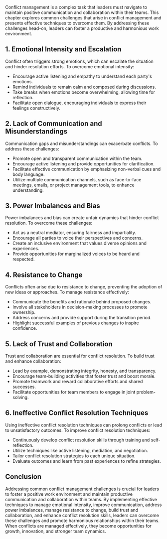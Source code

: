 
Conflict management is a complex task that leaders must navigate to maintain positive communication and collaboration within their teams. This chapter explores common challenges that arise in conflict management and presents effective techniques to overcome them. By addressing these challenges head-on, leaders can foster a productive and harmonious work environment.

**1. Emotional Intensity and Escalation**
-----------------------------------------

Conflict often triggers strong emotions, which can escalate the situation and hinder resolution efforts. To overcome emotional intensity:

* Encourage active listening and empathy to understand each party's emotions.
* Remind individuals to remain calm and composed during discussions.
* Take breaks when emotions become overwhelming, allowing time for reflection.
* Facilitate open dialogue, encouraging individuals to express their feelings constructively.

**2. Lack of Communication and Misunderstandings**
--------------------------------------------------

Communication gaps and misunderstandings can exacerbate conflicts. To address these challenges:

* Promote open and transparent communication within the team.
* Encourage active listening and provide opportunities for clarification.
* Facilitate effective communication by emphasizing non-verbal cues and body language.
* Utilize multiple communication channels, such as face-to-face meetings, emails, or project management tools, to enhance understanding.

**3. Power Imbalances and Bias**
--------------------------------

Power imbalances and bias can create unfair dynamics that hinder conflict resolution. To overcome these challenges:

* Act as a neutral mediator, ensuring fairness and impartiality.
* Encourage all parties to voice their perspectives and concerns.
* Create an inclusive environment that values diverse opinions and experiences.
* Provide opportunities for marginalized voices to be heard and respected.

**4. Resistance to Change**
---------------------------

Conflicts often arise due to resistance to change, preventing the adoption of new ideas or approaches. To manage resistance effectively:

* Communicate the benefits and rationale behind proposed changes.
* Involve all stakeholders in decision-making processes to promote ownership.
* Address concerns and provide support during the transition period.
* Highlight successful examples of previous changes to inspire confidence.

**5. Lack of Trust and Collaboration**
--------------------------------------

Trust and collaboration are essential for conflict resolution. To build trust and enhance collaboration:

* Lead by example, demonstrating integrity, honesty, and transparency.
* Encourage team-building activities that foster trust and boost morale.
* Promote teamwork and reward collaborative efforts and shared successes.
* Facilitate opportunities for team members to engage in joint problem-solving.

**6. Ineffective Conflict Resolution Techniques**
-------------------------------------------------

Using ineffective conflict resolution techniques can prolong conflicts or lead to unsatisfactory outcomes. To improve conflict resolution techniques:

* Continuously develop conflict resolution skills through training and self-reflection.
* Utilize techniques like active listening, mediation, and negotiation.
* Tailor conflict resolution strategies to each unique situation.
* Evaluate outcomes and learn from past experiences to refine strategies.

**Conclusion**
--------------

Addressing common conflict management challenges is crucial for leaders to foster a positive work environment and maintain productive communication and collaboration within teams. By implementing effective techniques to manage emotional intensity, improve communication, address power imbalances, manage resistance to change, build trust and collaboration, and enhance conflict resolution skills, leaders can overcome these challenges and promote harmonious relationships within their teams. When conflicts are managed effectively, they become opportunities for growth, innovation, and stronger team dynamics.
